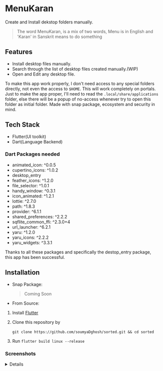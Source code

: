 # MenuKaran

Create and Install dekstop folders manually. 

> The word MenuKaran, is a mix of two words, Menu is in English and 'Karan' in Sanskrit means to do something

## Features

- Install desktop files manually.
- Search through the list of desktop files created manually.(WIP)
- Open and Edit any desktop file.

To make this app work properly, I don't need access to any special folders directly, not even the access to `$HOME`. This will work completely on portals. Just to make the app proper, I'll need to read the `.local/share/applications` folder, else there will be a popup of no-access whenever try to open this folder as initial folder. Made with snap package, ecosystem and security in mind.

## Tech Stack

- Flutter(UI toolkit)
- Dart(Language Backend)

### Dart Packages needed

* animated_icon: ^0.0.5
* cupertino_icons: ^1.0.2
* desktop_entry
* feather_icons: ^1.2.0
* file_selector: ^1.0.1
* handy_window: ^0.3.1
* icon_animated: ^1.2.1
* lottie: ^2.7.0
* path: ^1.8.3
* provider: ^6.1.1
* shared_preferences: ^2.2.2
* sqflite_common_ffi: ^2.3.0+4
* url_launcher: ^6.2.1
* yaru: ^1.2.0
* yaru_icons: ^2.2.2
* yaru_widgets: ^3.3.1

Thanks to all these packages and specifically the destop_entry package, this app has been successful.

## Installation

- Snap Package:

    > Coming Soon

- From Source:

1. Install [Flutter](https://docs.flutter.dev/get-started/install/linux)
2. Clone this repository by

    `git clone https://github.com/soumyaDghosh/sorted.git && cd sorted`

3. Run `flutter build linux --release`



### Screenshots
<details>

|Dark | Light|
|-|-|
|![](.github/screenshots/start_page_dark.png)|![](.github/screenshots/start_page_light.png)|
|![](.github/screenshots/create_desktop_page_dark.png)|![](.github/screenshots/create_desktop_page_light.png)|
|![](.github/screenshots/edit_page_dark.png)|![](.github/screenshots/edit_page_light.png)|
|![](.github/screenshots/error_page_dark.png)|![](.github/screenshots/error_page_light.png)|
|![](.github/screenshots/list_page_dark.png)|![](.github/screenshots/list_page_light.png)|
|![](.github/screenshots/list_page_empty_dark.png)|![](.github/screenshots/list_page_empty_light.png)|
|![](.github/screenshots/settings_page_dark.png)|![](.github/screenshots/settings_page_light.png)|
|![](.github/screenshots/success_page_dark.png)|![](.github/screenshots/success_page_light.png)|

</details>